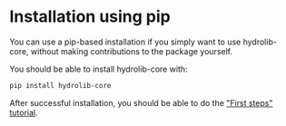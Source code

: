 # Installation using pip

You can use a pip-based installation if you simply
want to use hydrolib-core, without making contributions
to the package yourself.

You should be able to install hydrolib-core with:
``` bash
pip install hydrolib-core
```

<!--- or if you prefer (especially on Windows)

``` bash
conda install hydrolib-core -c conda-forge
```

!!! note
    If you use `conda`, it's advisable to install hydrolib-core
    within a new environment with only `conda-forge` as channel. 
-->

After successful installation, you should be able to do the ["First steps" tutorial](../tutorials/steps.md). 